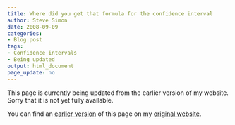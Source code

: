 ```yaml
---
title: Where did you get that formula for the confidence interval
author: Steve Simon
date: 2008-09-09
categories:
- Blog post
tags:
- Confidence intervals
- Being updated
output: html_document
page_update: no
---
```


This page is currently being updated from the earlier version of my website. Sorry that it is not yet fully available.

<!---More--->


You can find an [earlier version][sim1] of this page on my [original website][sim2].

[sim1]: http://www.pmean.com/08/ConfidenceInterval.html
[sim2]: http://www.pmean.com/original_site.html
